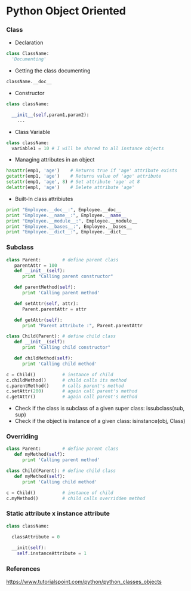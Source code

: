 # Python Object Oriented

### Class

* Declaration

```python
class ClassName:
  'Documenting'  
```

* Getting the class documenting
```python
className.__doc__
```

* Constructor
```python
class className:

  __init__(self,param1,param2):
    ...
```

* Class Variable
```python
class className:
  variable1 = 10 # I will be shared to all instance objects
```

* Managing attributes in an object

```python
hasattr(emp1, 'age')    # Returns true if 'age' attribute exists
getattr(emp1, 'age')    # Returns value of 'age' attribute
setattr(emp1, 'age', 8) # Set attribute 'age' at 8
delattr(empl, 'age')    # Delete attribute 'age'
```

* Built-In class attribiutes

```python
print "Employee.__doc__:", Employee.__doc__
print "Employee.__name__:", Employee.__name__
print "Employee.__module__:", Employee.__module__
print "Employee.__bases__:", Employee.__bases__
print "Employee.__dict__:", Employee.__dict__
```

### Subclass

```python
class Parent:        # define parent class
   parentAttr = 100
   def __init__(self):
      print "Calling parent constructor"

   def parentMethod(self):
      print 'Calling parent method'

   def setAttr(self, attr):
      Parent.parentAttr = attr

   def getAttr(self):
      print "Parent attribute :", Parent.parentAttr

class Child(Parent): # define child class
   def __init__(self):
      print "Calling child constructor"

   def childMethod(self):
      print 'Calling child method'

c = Child()          # instance of child
c.childMethod()      # child calls its method
c.parentMethod()     # calls parent's method
c.setAttr(200)       # again call parent's method
c.getAttr()          # again call parent's method
```

* Check if the class is subclass of a given super class: issubclass(sub, sup)
* Check if the object is instance of a given class: isinstance(obj, Class)

### Overriding
```python
class Parent:        # define parent class
   def myMethod(self):
      print 'Calling parent method'

class Child(Parent): # define child class
   def myMethod(self):
      print 'Calling child method'

c = Child()          # instance of child
c.myMethod()         # child calls overridden method
```

### Static attribute x instance attribute
```python
class className:

  classAttribute = 0
  
  __init(self):
    self.instanceAttribute = 1
```

### References

https://www.tutorialspoint.com/python/python_classes_objects
